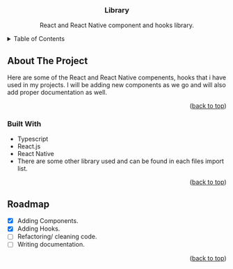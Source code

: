 <div id="#top"></div>
<!-- PROJECT LOGO -->
<br />
<div align="center">
  <h3 align="center">Library</h3>

  <p align="center">
    React and React Native component and hooks library.
  </p>
</div>

<!-- TABLE OF CONTENTS -->
<details>
  <summary>Table of Contents</summary>
  <ol>
    <li>
      <a href="#about-the-project">About The Project</a>
      <ul>
        <li><a href="#built-with">Built With</a></li>
      </ul>
    </li>
    <li>
      <a href="#getting-started">Getting Started</a>
      <ul>
        <li><a href="#prerequisites">Prerequisites</a></li>
        <li><a href="#installation">Installation</a></li>
      </ul>
    </li>
    <li><a href="#roadmap">Roadmap</a></li>
  </ol>
</details>

<!-- ABOUT THE PROJECT -->

## About The Project

Here are some of the React and React Native compenents, hooks that i have used in my projects. I will be adding new components as we go and will also add proper documentation as well.


<p align="right">(<a href="#top">back to top</a>)</p>

### Built With

- Typescript
- React.js
- React Native
- There are some other library used and can be found in each files import list.

<p align="right">(<a href="#top">back to top</a>)</p>


<!-- ROADMAP -->

## Roadmap

- [x] Adding Components.
- [x] Adding Hooks.
- [ ] Refactoring/ cleaning code.
- [ ] Writing documentation.

<p align="right">(<a href="#top">back to top</a>)</p>
